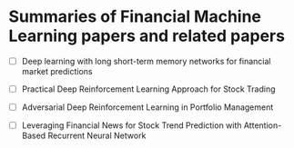 # Summaries of Financial Machine Learning papers and related papers

- [ ] Deep learning with long short-term memory networks for financial market predictions
- [ ] Practical Deep Reinforcement Learning Approach for Stock Trading
- [ ] Adversarial Deep Reinforcement Learning in Portfolio Management
- [ ] Leveraging Financial News for Stock Trend Prediction with Attention-Based Recurrent Neural Network


